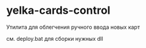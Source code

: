 # yelka-cards-control
Утилита для облегчения ручного ввода новых карт

см. deploy.bat для сборки нужных dll
